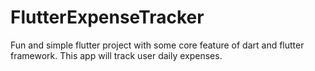 # FlutterExpenseTracker
Fun and simple flutter project with some core feature of dart and flutter framework. This app will track user daily expenses.
